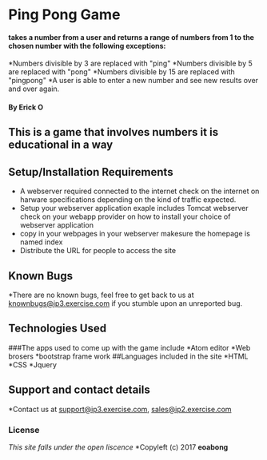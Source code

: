 # Ping Pong Game
#### takes a number from a user and returns a range of numbers from 1 to the chosen number with the following exceptions:
*Numbers divisible by 3 are replaced with "ping"
*Numbers divisible by 5 are replaced with "pong"
*Numbers divisible by 15 are replaced with "pingpong"
*A user is able to enter a new number and see new results over and over again.
#### By **Erick O**
## This is a game that involves numbers it is educational in a way
## Setup/Installation Requirements
* A webserver required connected to the internet check on the internet on harware specifications depending on the kind of traffic expected.
* Setup your webserver application exaple includes Tomcat webserver check on your webapp provider on how to install your choice of webserver application
* copy in your webpages in your webserver makesure the homepage is named index
* Distribute the URL for people to access the site

## Known Bugs
*There are no known bugs, feel free to get back to us at knownbugs@ip3.exercise.com if you stumble upon an unreported bug.
## Technologies Used
###The apps used to come up with the game include
*Atom editor
*Web brosers
*bootstrap frame work
##Languages included in the site
*HTML
*CSS
*Jquery
## Support and contact details
*Contact us at support@ip3.exercise.com, sales@ip2.exercise.com
### License
*This site falls under the open liscence*
*Copyleft (c) 2017 **eoabong**
